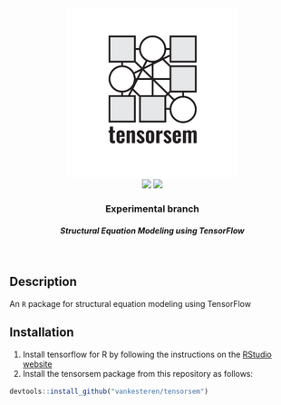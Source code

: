 <p align="center">
  <img src="img/tensorsem.png" width="300px"></img>
  <br/>
  <span>
    <a href="https://CRAN.R-project.org/package=tensorsem"><img src="http://www.r-pkg.org/badges/version/tensorsem"></img></a>
    <a href="https://travis-ci.org/vankesteren/tensorsem"><img src="https://travis-ci.org/vankesteren/tensorsem.svg?branch=master"></img></a>
  </span>
  <h3 align="center">Experimental branch</h3>
  <h5 align="center">Structural Equation Modeling using TensorFlow</h5>
</p>
<br/>

## Description
An `R` package for structural equation modeling using TensorFlow

## Installation
1. Install tensorflow for R by following the instructions on the [RStudio website](https://tensorflow.rstudio.com/tensorflow/)
2. Install the tensorsem package from this repository as follows:
```r
devtools::install_github("vankesteren/tensorsem")
```
